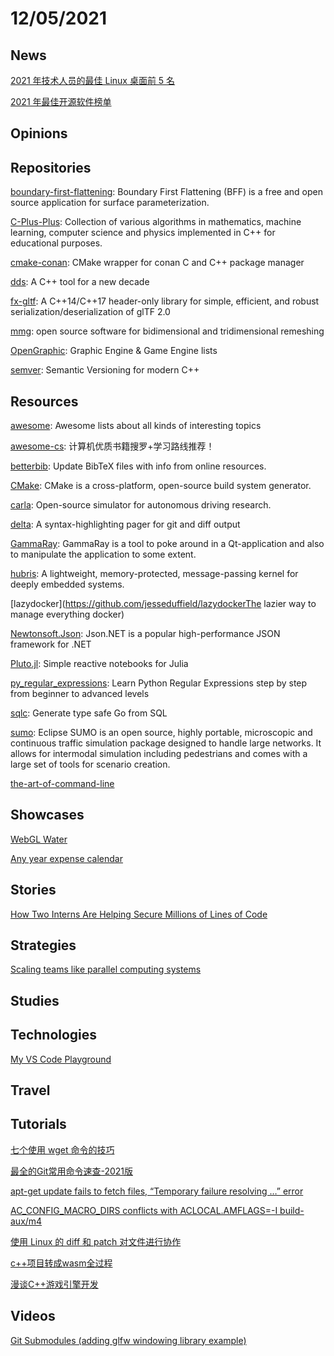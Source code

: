 # 12/05/2021

## News
[2021 年技术人员的最佳 Linux 桌面前 5 名](https://www.oschina.net/news/171835/best-linux-desktops-for-pros)

[2021 年最佳开源软件榜单](https://mp.weixin.qq.com/s/1v48MCFjtxD6D5NDHK6cqA)

## Opinions

## Repositories
[boundary-first-flattening](https://github.com/GeometryCollective/boundary-first-flattening): Boundary First Flattening (BFF) is a free and open source application for surface parameterization.

[C-Plus-Plus](https://github.com/TheAlgorithms/C-Plus-Plus): Collection of various algorithms in mathematics, machine learning, computer science and physics implemented in C++ for educational purposes.

[cmake-conan](https://github.com/conan-io/cmake-conan): CMake wrapper for conan C and C++ package manager

[dds](https://github.com/vector-of-bool/dds): A C++ tool for a new decade

[fx-gltf](https://github.com/jessey-git/fx-gltf): A C++14/C++17 header-only library for simple, efficient, and robust serialization/deserialization of glTF 2.0

[mmg](https://github.com/MmgTools/mmg): open source software for bidimensional and tridimensional remeshing

[OpenGraphic](https://github.com/Gforcex/OpenGraphic): Graphic Engine & Game Engine lists

[semver](https://github.com/Neargye/semver): Semantic Versioning for modern C++

## Resources
[awesome](https://github.com/sindresorhus/awesome): Awesome lists about all kinds of interesting topics

[awesome-cs](https://github.com/CodingDocs/awesome-cs): 计算机优质书籍搜罗+学习路线推荐！

[betterbib](https://github.com/nschloe/betterbib): Update BibTeX files with info from online resources.

[CMake](https://github.com/Kitware/CMake): CMake is a cross-platform, open-source build system generator.

[carla](https://github.com/carla-simulator/carla): Open-source simulator for autonomous driving research.

[delta](https://github.com/dandavison/delta): A syntax-highlighting pager for git and diff output

[GammaRay](https://github.com/KDAB/GammaRay): GammaRay is a tool to poke around in a Qt-application and also to manipulate the application to some extent.

[hubris](https://github.com/oxidecomputer/hubris): A lightweight, memory-protected, message-passing kernel for deeply embedded systems.

[lazydocker](https://github.com/jesseduffield/lazydockerThe lazier way to manage everything docker)

[Newtonsoft.Json](https://github.com/JamesNK/Newtonsoft.Json): Json.NET is a popular high-performance JSON framework for .NET

[Pluto.jl](https://github.com/fonsp/Pluto.jl): Simple reactive notebooks for Julia

[py_regular_expressions](https://github.com/learnbyexample/py_regular_expressions): Learn Python Regular Expressions step by step from beginner to advanced levels

[sqlc](https://github.com/kyleconroy/sqlc): Generate type safe Go from SQL

[sumo](https://github.com/eclipse/sumo): Eclipse SUMO is an open source, highly portable, microscopic and continuous traffic simulation package designed to handle large networks. It allows for intermodal simulation including pedestrians and comes with a large set of tools for scenario creation.

[the-art-of-command-line](https://github.com/jlevy/the-art-of-command-line)

## Showcases
[WebGL Water](http://madebyevan.com/webgl-water/)

[Any year expense calendar](https://templates.office.com/en-us/any-year-expense-calendar-tm02930058)

## Stories
[How Two Interns Are Helping Secure Millions of Lines of Code](https://slack.engineering/how-two-interns-are-helping-secure-millions-of-lines-of-code/)

## Strategies
[Scaling teams like parallel computing systems](https://getsturdy.com/blog/2021-11-29-scaling-teams)

## Studies

## Technologies
[My VS Code Playground](https://pawelcislo.com/2021/11/14/my-vs-code-playground/)

## Travel

## Tutorials
[七个使用 wget 命令的技巧](https://linux.cn/article-14007-1.html)

[最全的Git常用命令速查-2021版](https://mp.weixin.qq.com/s/wGEPuXgHS013mAyjD-ityA)

[apt-get update fails to fetch files, “Temporary failure resolving …” error](https://askubuntu.com/questions/91543/apt-get-update-fails-to-fetch-files-temporary-failure-resolving-error)

[AC_CONFIG_MACRO_DIRS conflicts with ACLOCAL.AMFLAGS=-I build-aux/m4](https://stackoverflow.com/questions/47582762/ac-config-macro-dirsbuild-aux-m4-conflicts-with-aclocal-amflags-i-build-aux)

[使用 Linux 的 diff 和 patch 对文件进行协作](https://linux.cn/article-14037-1.html)

[c++项目转成wasm全过程](https://juejin.cn/post/6914148755738460168)

[漫谈C++游戏引擎开发](https://juejin.cn/post/6844903567875112968)

## Videos
[Git Submodules (adding glfw windowing library example)](https://www.youtube.com/watch?v=ED-WUk440qc)
